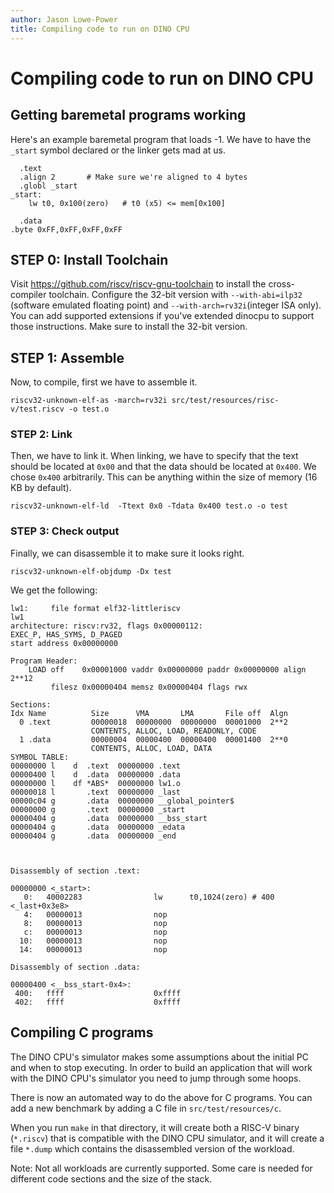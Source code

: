 ```yaml
---
author: Jason Lowe-Power
title: Compiling code to run on DINO CPU
---
```


# Compiling code to run on DINO CPU

## Getting baremetal programs working

Here's an example baremetal program that loads -1.
We have to have the `_start` symbol declared or the linker gets mad at us.

```
  .text
  .align 2       # Make sure we're aligned to 4 bytes
  .globl _start
_start:
    lw t0, 0x100(zero)   # t0 (x5) <= mem[0x100]

  .data
.byte 0xFF,0xFF,0xFF,0xFF
```

## STEP 0: Install Toolchain
Visit https://github.com/riscv/riscv-gnu-toolchain to install the cross-compiler toolchain. Configure the 32-bit version with `--with-abi=ilp32` (software emulated floating point) and `--with-arch=rv32i`(integer ISA only). You can add supported extensions if you've extended dinocpu to support those instructions. Make sure to install the 32-bit version.

## STEP 1: Assemble

Now, to compile, first we have to assemble it.

```
riscv32-unknown-elf-as -march=rv32i src/test/resources/risc-v/test.riscv -o test.o
```

### STEP 2: Link

Then, we have to link it.
When linking, we have to specify that the text should be located at `0x00` and that the data should be located at `0x400`.
We chose `0x400` arbitrarily.
This can be anything within the size of memory (16 KB by default).

```
riscv32-unknown-elf-ld  -Ttext 0x0 -Tdata 0x400 test.o -o test
```

### STEP 3: Check output

Finally, we can disassemble it to make sure it looks right.

```
riscv32-unknown-elf-objdump -Dx test
```

We get the following:

```
lw1:     file format elf32-littleriscv
lw1
architecture: riscv:rv32, flags 0x00000112:
EXEC_P, HAS_SYMS, D_PAGED
start address 0x00000000

Program Header:
    LOAD off    0x00001000 vaddr 0x00000000 paddr 0x00000000 align 2**12
         filesz 0x00000404 memsz 0x00000404 flags rwx

Sections:
Idx Name          Size      VMA       LMA       File off  Algn
  0 .text         00000018  00000000  00000000  00001000  2**2
                  CONTENTS, ALLOC, LOAD, READONLY, CODE
  1 .data         00000004  00000400  00000400  00001400  2**0
                  CONTENTS, ALLOC, LOAD, DATA
SYMBOL TABLE:
00000000 l    d  .text  00000000 .text
00000400 l    d  .data  00000000 .data
00000000 l    df *ABS*  00000000 lw1.o
00000018 l       .text  00000000 _last
00000c04 g       .data  00000000 __global_pointer$
00000000 g       .text  00000000 _start
00000404 g       .data  00000000 __bss_start
00000404 g       .data  00000000 _edata
00000404 g       .data  00000000 _end



Disassembly of section .text:

00000000 <_start>:
   0:   40002283                lw      t0,1024(zero) # 400 <_last+0x3e8>
   4:   00000013                nop
   8:   00000013                nop
   c:   00000013                nop
  10:   00000013                nop
  14:   00000013                nop

Disassembly of section .data:

00000400 <__bss_start-0x4>:
 400:   ffff                    0xffff
 402:   ffff                    0xffff

```

## Compiling C programs

The DINO CPU's simulator makes some assumptions about the initial PC and when to stop executing.
In order to build an application that will work with the DINO CPU's simulator you need to jump through some hoops.

There is now an automated way to do the above for C programs.
You can add a new benchmark by adding a C file in `src/test/resources/c`.

When you run `make` in that directory, it will create both a RISC-V binary (`*.riscv`) that is compatible with the DINO CPU simulator, and it will create a file `*.dump` which contains the disassembled version of the workload.

Note: Not all workloads are currently supported.
Some care is needed for different code sections and the size of the stack.
